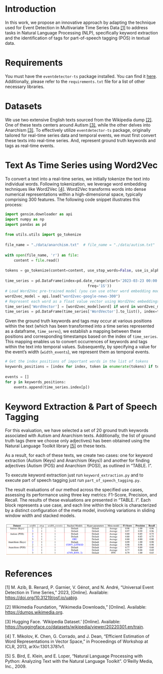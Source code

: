 #   Introduction
In this work, we propose an innovative approach by adapting the technique used for Event Detection in Multivariate Time Series Data [[1]](#1) to address tasks in Natural Language Processing (NLP), specifically keyword extraction and the identification of tags for part-of-speech tagging (POS) in textual data.

# Requirements
You must have the `eventdetector-ts` package installed. You can find it [here](https://pypi.org/project/eventdetector-ts/). Additionally, please refer to the `requirements.txt` file for a list of other necessary libraries.

# Datasets
We use two extensive English texts sourced from the Wikipedia dump [[2]](#2). One of these texts centers around Autism [[3]](#3), while the other delves into Anarchism [[3]](#3). To effectively utilize `eventdetector-ts`  package, originally tailored for real-time series data and temporal events, we must first convert these texts into real-time series.
And, represent ground truth keywords and tags as real-time events.

# Text As Time Series using Word2Vec
To convert a text into a real-time series, we initially tokenize the text into individual words. Following tokenization, we leverage word embedding techniques like Word2Vec [[4]](#4). Word2Vec transforms words into dense numerical representations within a high-dimensional space, typically comprising 300 features.
The following code snippet illustrates this process:
```python
import gensim.downloader as api
import numpy as np
import pandas as pd

from utils.utils import go_tokenize

file_name = "./data/anarchism.txt"  # file_name = "./data/autism.txt"

with open(file_name, 'r') as file:
    content = file.read()

tokens = go_tokenize(content=content, use_stop_words=False, use_is_alpha=False)

time_series = pd.DataFrame(index=pd.date_range(start='2023-03-23 00:00:00', periods=len(tokens),
                                      freq='1S'))
# Load Word2Vec pre-trained model (you can use other word embedding models too)
word2vec_model = api.load("word2vec-google-news-300")
# Represent each word as a float value vector using Word2Vec embeddings
time_series['WordVector'] = [word2vec_model[word] if word in word2vec_model else np.zeros(300) for word in tokens]
time_series = pd.DataFrame(time_series['WordVector'].to_list(), index=time_series.index, columns=[f'WordVector_{i + 1}' for i in range(300)])
```

Given the ground truth keywords and tags may occur at various positions within the text (which has been transformed into a time series represented as a dataframe, `time_seres`), we establish a mapping between these positions and corresponding timestamps based on the index of `time_series`. This mapping enables us to convert occurrences of keywords and tags within the text into temporal values. Subsequently, by specifying a value for the event’s width (`width_events`), we represent them as temporal events.
```python
# Get the index positions of important words in the list of tokens
keywords_positions = [index for index, token in enumerate(tokens) if token in keywords]

events = []
for p in keywords_positions:
    events.append(time_series.index[p])
```

# Keyword Extraction & Part of Speech Tagging
For this evaluation, we have selected a set of 20 ground truth keywords associated with Autism and Anarchism texts. Additionally, the list of ground truth tags (here we choose only adjectives) has been obtained using the Natural Language Toolkit library [[5]](#5) on these texts.

As a result, for each of these texts, we create two cases: one for keyword extraction (Autism (Keys) and Anarchism (Keys)) and another for finding adjectives (Autism (POS) and Anarchism (POS)), as outlined in “TABLE. I”.

To execute keyword extraction just run `keyword_extraction.py` and to execute part of speech tagging just run `part_of_speech_tagging.py`.

The result evaluations of our method across the specified use cases, assessing its performance using three key metrics: F1-Score, Precision, and Recall. The results of these evaluations are presented in “TABLE. I”. Each block represents a use case, and each line within the block is characterized by a distinct configuration of the meta model, involving variations in sliding window width and stacked models.

![TABLE. I](https://raw.githubusercontent.com/menouarazib/InformationRetrievalInNLP/master/images/Results.png)

# References
<a id="1"> [1] M. Azib, B. Renard, P. Garnier, V. Génot, and N. André, “Universal Event Detection in Time Series,” 2023, [Online]. Available: https://doi.org/10.31219/osf.io/uabjg.
</a>

<a id="2"> [2] Wikimedia Foundation, “Wikimedia Downloads,” [Online]. Available: https://dumps.wikimedia.org.
</a>

<a id="3"> [3] Hugging Face. ‘Wikipedia Dataset.’ [Online]. Available: https://huggingface.co/datasets/wikipedia/viewer/20220301.en/train.
</a>

<a id="4"> [4] T. Mikolov, K. Chen, G. Corrado, and J. Dean, “Efficient Estimation of Word Representations in Vector Space,” in Proceedings of Workshop at ICLR, 2013, arXiv:1301.3781v1.
</a>

<a id="5"> [5] S. Bird, E. Klein, and E. Loper, “Natural Language Processing with Python: Analyzing Text with the Natural Language Toolkit”. O’Reilly Media, Inc., 2009.
</a>